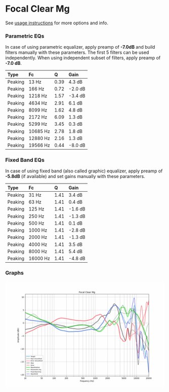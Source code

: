 # Focal Clear Mg
See [usage instructions](https://github.com/jaakkopasanen/AutoEq#usage) for more options and info.

### Parametric EQs
In case of using parametric equalizer, apply preamp of **-7.0dB** and build filters manually
with these parameters. The first 5 filters can be used independently.
When using independent subset of filters, apply preamp of **-7.0 dB**.

| Type    | Fc       |    Q | Gain    |
|:--------|:---------|:-----|:--------|
| Peaking | 13 Hz    | 0.39 | 4.3 dB  |
| Peaking | 166 Hz   | 0.72 | -2.0 dB |
| Peaking | 1218 Hz  | 1.57 | -3.4 dB |
| Peaking | 4634 Hz  | 2.91 | 6.1 dB  |
| Peaking | 8099 Hz  | 1.62 | 4.8 dB  |
| Peaking | 2172 Hz  | 6.09 | 1.3 dB  |
| Peaking | 5299 Hz  | 3.45 | 0.3 dB  |
| Peaking | 10685 Hz | 2.78 | 1.8 dB  |
| Peaking | 12880 Hz | 2.16 | 1.3 dB  |
| Peaking | 19566 Hz | 0.44 | -8.0 dB |

### Fixed Band EQs
In case of using fixed band (also called graphic) equalizer, apply preamp of **-5.8dB**
(if available) and set gains manually with these parameters.

| Type    | Fc       |    Q | Gain    |
|:--------|:---------|:-----|:--------|
| Peaking | 31 Hz    | 1.41 | 3.4 dB  |
| Peaking | 63 Hz    | 1.41 | 0.4 dB  |
| Peaking | 125 Hz   | 1.41 | -1.6 dB |
| Peaking | 250 Hz   | 1.41 | -1.3 dB |
| Peaking | 500 Hz   | 1.41 | 0.1 dB  |
| Peaking | 1000 Hz  | 1.41 | -2.8 dB |
| Peaking | 2000 Hz  | 1.41 | -1.3 dB |
| Peaking | 4000 Hz  | 1.41 | 3.5 dB  |
| Peaking | 8000 Hz  | 1.41 | 5.4 dB  |
| Peaking | 16000 Hz | 1.41 | -4.8 dB |

### Graphs
![](./Focal%20Clear%20Mg.png)